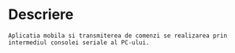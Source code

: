 # Descriere
	Aplicatia mobila si transmiterea de comenzi se realizarea prin intermediul consolei seriale al PC-ului.
